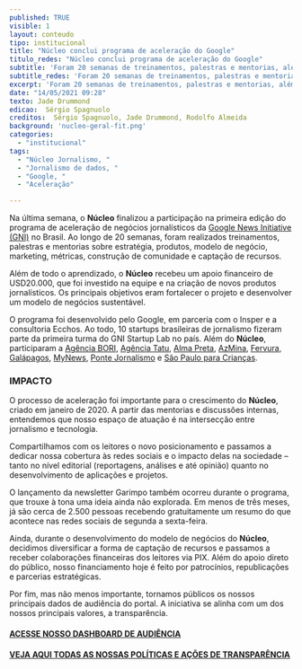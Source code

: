 ```yaml
---
published: TRUE
visible: 1
layout: conteudo
tipo: institucional
title: "Núcleo conclui programa de aceleração do Google"
titulo_redes: "Núcleo conclui programa de aceleração do Google"
subtitle: 'Foram 20 semanas de treinamentos, palestras e mentorias, além de apoio financeiro'
subtitle_redes: 'Foram 20 semanas de treinamentos, palestras e mentorias, além de apoio financeiro'
excerpt: 'Foram 20 semanas de treinamentos, palestras e mentorias, além de apoio financeiro'
date: "14/05/2021 09:28"
texto: Jade Drummond
edicao:  Sérgio Spagnuolo
creditos:  Sérgio Spagnuolo, Jade Drummond, Rodolfo Almeida
background: 'nucleo-geral-fit.png'
categories:
  - "institucional"
tags:
  - "Núcleo Jornalismo, "
  - "Jornalismo de dados, "
  - "Google, "
  - "Aceleração"

---
```


Na última semana, o **Núcleo** finalizou a participação na primeira edição do programa de aceleração de negócios jornalísticos da [Google News Initiative (GNI)](https://nucleo.jor.br/institucional/2020-10-29-anuncio-nucleo-google) no Brasil. Ao longo de 20 semanas, foram realizados treinamentos, palestras e mentorias sobre estratégia, produtos, modelo de negócio, marketing, métricas, construção de comunidade e captação de recursos.

Além de todo o aprendizado, o **Núcleo** recebeu um apoio financeiro de USD20.000, que foi investido na equipe e na criação de novos produtos jornalísticos. Os principais objetivos eram fortalecer o projeto e desenvolver um modelo de negócios sustentável.

O programa foi desenvolvido pelo Google, em parceria com o Insper e a consultoria Ecchos. Ao todo, 10 startups brasileiras de jornalismo fizeram parte da primeira turma do GNI Startup Lab no país. Além do **Núcleo**, participaram a [Agência BORI](https://abori.com.br/), [Agência Tatu](https://www.agenciatatu.com.br/), [Alma Preta](https://almapreta.com/), [AzMina](https://azmina.com.br/), [Fervura](https://www.fervura.net/), [Galápagos](https://www.galapagosnewsmaking.com.br/), [MyNews](https://canalmynews.com.br/), [Ponte Jornalismo](https://ponte.org/) e [São Paulo para Crianças](https://saopauloparacriancas.com.br/).

### IMPACTO

O processo de aceleração foi importante para o crescimento do **Núcleo**, criado em janeiro de 2020. A partir das mentorias e discussões internas, entendemos que nosso espaço de atuação é na intersecção entre jornalismo e tecnologia.

Compartilhamos com os leitores o novo posicionamento e passamos a dedicar nossa cobertura às redes sociais e o impacto delas na sociedade – tanto no nível editorial (reportagens, análises e até opinião) quanto no desenvolvimento de aplicações e projetos.

O lançamento da newsletter Garimpo também ocorreu durante o programa, que trouxe à tona uma ideia ainda não explorada. Em menos de três meses, já são cerca de 2.500 pessoas recebendo gratuitamente um resumo do que acontece nas redes sociais de segunda a sexta-feira.

Ainda, durante o desenvolvimento do modelo de negócios do **Núcleo**, decidimos diversificar a forma de captação de recursos e passamos a receber colaborações financeiras dos leitores via PIX. Além do apoio direto do público, nosso financiamento hoje é feito por patrocínios, republicações e parcerias estratégicas.

Por fim, mas não menos importante, tornamos públicos os nossos principais dados de audiência do portal. A iniciativa se alinha com um dos nossos principais valores, a transparência.


#### [ACESSE NOSSO DASHBOARD DE AUDIÊNCIA](https://nucleo.jor.br/audiencia)

#### [VEJA AQUI TODAS AS NOSSAS POLÍTICAS E AÇÕES DE TRANSPARÊNCIA](https://nucleo.jor.br/transparencia)
